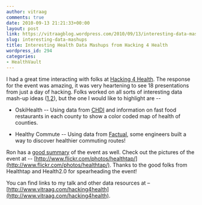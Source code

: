 ```yaml
---
author: vitraag
comments: true
date: 2010-09-13 21:21:33+00:00
layout: post
link: https://vitraagblog.wordpress.com/2010/09/13/interesting-data-mashups/
slug: interesting-data-mashups
title: Interesting Health Data Mashups from Hacking 4 Health
wordpress_id: 294
categories:
- HealthVault
---
```


I had a great time interacting with folks at [Hacking 4 Health](http://healthblog.vitraag.com/2010/08/hacking-for-health/). The response for the event was amazing, it was very heartening to see 18 presentations from just a day of hacking. Folks worked on all sorts of interesting data mash-up ideas ([1](http://h4h.healthtap.com/pages/ideas),[2](http://spreadsheets.google.com/a/healthtap.com/ccc?key=0Ai_OElbGgV0sdE43eThUeVZyNi1GZ2hVTmpsM0E1QlE&hl=en&authkey=CJaQmsIG#gid=0)), but the one I would like to highlight are --

 

  
  * OskiHealth -- Using data from [CHDI](http://www.hhs.gov/open/discussion/chdi.html) and information on fast food restaurants in each county to show a color coded map of health of counties.
   
  * Healthy Commute -- Using data from [Factual](http://www.factual.com/), some engineers built a way to discover healthier commuting routes!
 

Ron has a [good summary](http://www.healthtap.com/2010/09/hundreds-participate-in-healthtaps-first-ever-health-hackathon/) of the event as well. Check out the pictures of the event at -- [http://www.flickr.com/photos/healthtap/](http://www.flickr.com/photos/healthtap/). Thanks to the good folks from Healthtap and Health2.0 for spearheading the event!

 

You can find links to my talk and other data resources at – [http://www.vitraag.com/hacking4health](http://www.vitraag.com/hacking4health).
